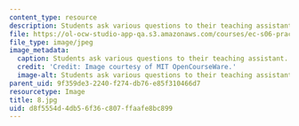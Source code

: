 ```yaml
---
content_type: resource
description: Students ask various questions to their teaching assistant.
file: https://ol-ocw-studio-app-qa.s3.amazonaws.com/courses/ec-s06-practical-electronics-fall-2004/d8f5554d4db56f36c807ffaafe8bc899_8.jpg
file_type: image/jpeg
image_metadata:
  caption: Students ask various questions to their teaching assistant.
  credit: 'Credit: Image courtesy of MIT OpenCourseWare.'
  image-alt: Students ask various questions to their teaching assistant.
parent_uid: 9f359de3-2240-f274-db76-e85f310466d7
resourcetype: Image
title: 8.jpg
uid: d8f5554d-4db5-6f36-c807-ffaafe8bc899
---
```

